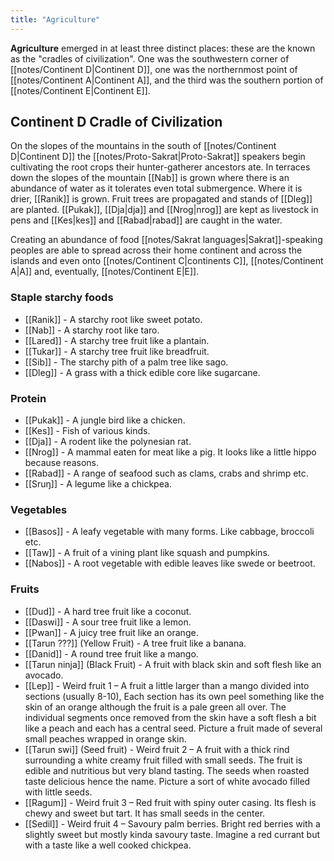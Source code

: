 ```yaml
---
title: "Agriculture"
---
```


**Agriculture** emerged in at least three distinct places: these are the known as the "cradles of civilization". One was the southwestern corner of [[notes/Continent D|Continent D]], one was the northernmost point of [[notes/Continent A|Continent A]], and the third was the southern portion of [[notes/Continent E|Continent E]].

## Continent D Cradle of Civilization

On the slopes of the mountains in the south of [[notes/Continent D|Continent D]] the [[notes/Proto-Sakrat|Proto-Sakrat]] speakers begin cultivating the root crops their hunter-gatherer ancestors ate. In terraces down the slopes of the mountain [[Nab]] is grown where there is an abundance of water as it tolerates even total submergence. Where it is drier, [[Ranik]] is grown. Fruit trees are propagated and stands of [[Dleg]] are planted. [[Pukak]], [[Dja|dja]] and [[Nrog|nrog]] are kept as livestock in pens and [[Kes|kes]] and [[Rabad|rabad]] are caught in the water.

Creating an abundance of food [[notes/Sakrat languages|Sakrat]]-speaking peoples are able to spread across their home continent and across the islands and even onto [[notes/Continent C|continents C]], [[notes/Continent A|A]] and, eventually, [[notes/Continent E|E]].

### Staple starchy foods

- [[Ranik]] - A starchy root like sweet potato.
- [[Nab]] - A starchy root like taro.   
- [[Lared]] - A starchy tree fruit like a plantain.
- [[Tukar]] - A starchy tree fruit like breadfruit.
- [[Sib]] - The starchy pith of a palm tree like sago.
- [[Dleg]] - A grass with a thick edible core like sugarcane.  

### Protein

- [[Pukak]] - A jungle bird like a chicken.
- [[Kes]] - Fish of various kinds.
- [[Dja]] - A rodent like the polynesian rat.
- [[Nrog]] - A mammal eaten for meat like a pig. It looks like a little hippo because reasons.             
- [[Rabad]] - A range of seafood such as clams, crabs and shrimp etc.
- [[Sruŋ]] - A legume like a chickpea. 

### Vegetables

- [[Basos]] - A leafy vegetable with many forms. Like cabbage, broccoli etc.
- [[Taw]] - A fruit of a vining plant like squash and pumpkins.  
- [[Nabos]] - A root vegetable with edible leaves like swede or beetroot. 

### Fruits

- [[Dud]] - A hard tree fruit like a coconut. 
- [[Daswi]] - A sour tree fruit like a lemon. 
- [[Pwan]] - A juicy tree fruit like an orange. 
- [[Tarun ???]] (Yellow Fruit) - A tree fruit like a banana.
- [[Danid]] - A round tree fruit like a mango. 
- [[Tarun ninja]] (Black Fruit) - A fruit with black skin and soft flesh like an avocado. 
- [[Lep]] - Weird fruit 1 – A fruit a little larger than a mango divided into sections (usually 8-10), Each section has its own peel something like the skin of an orange although the fruit is a pale green all over. The individual segments once removed from the skin have a soft flesh a bit like a peach and each has a central seed. Picture a fruit made of several small peaches wrapped in orange skin.
- [[Tarun swi]] (Seed fruit) - Weird fruit 2 – A fruit with a thick rind surrounding a white creamy fruit filled with small seeds. The fruit is edible and nutritious but very bland tasting. The seeds when roasted taste delicious hence the name. Picture a sort of white avocado filled with little seeds.
- [[Ragum]] - Weird fruit 3 – Red fruit with spiny outer casing. Its flesh is chewy and sweet but tart. It has small seeds in the center.
- [[Sedil]] - Weird fruit 4 – Savoury palm berries. Bright red berries with a slightly sweet but mostly kinda savoury taste. Imagine a red currant but with a taste like a well cooked chickpea.

